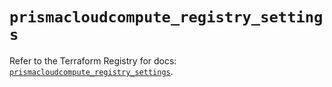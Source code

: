 # `prismacloudcompute_registry_settings`

Refer to the Terraform Registry for docs: [`prismacloudcompute_registry_settings`](https://registry.terraform.io/providers/paloaltonetworks/prismacloudcompute/0.8.0/docs/resources/registry_settings).
